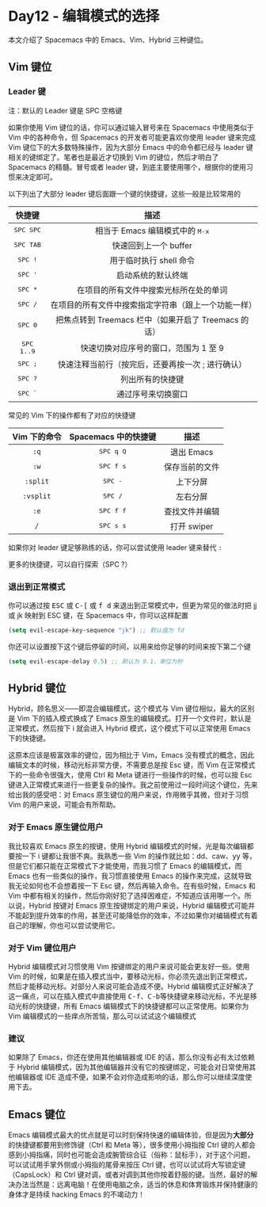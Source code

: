 # Day12 - 编辑模式的选择

本文介绍了 Spacemacs 中的 Emacs、Vim、Hybrid 三种键位。

## Vim 键位

### Leader 键 

注：默认的 Leader 键是 SPC 空格键

如果你使用 Vim 键位的话，你可以通过输入冒号来在 Spacemacs 中使用类似于 Vim 中的各种命令，但 Spacemacs 的开发者可能更喜欢你使用 leader 键来完成 Vim 键位下的大多数特殊操作，因为大部分 Emacs 中的命令都已经与 leader 键相关的键绑定了。笔者也是最近才切换到 Vim 的键位，然后才明白了 Spacemacs 的精髓。冒号或者 leader 键，到底主要使用哪个，根据你的使用习惯来决定即可。

以下列出了大部分 leader 键后面跟一个键的快捷键，这些一般是比较常用的

|       快捷键        |                         描述                         |
| :-----------------: | :--------------------------------------------------: |
| <kbd>SPC SPC</kbd>  |       相当于 Emacs 编辑模式中的 <kbd>M-x</kbd>       |
| <kbd>SPC TAB</kbd>  |                快速回到上一个 buffer                 |
|  <kbd>SPC !</kbd>   |               用于临时执行 shell 命令                |
|  <kbd>SPC '</kbd>   |                  启动系统的默认终端                  |
|  <kbd>SPC *</kbd>   |        在项目的所有文件中搜索光标所在处的单词        |
|  <kbd>SPC /</kbd>   | 在项目的所有文件中搜索指定字符串（跟上一个功能一样） |
|  <kbd>SPC 0</kbd>   | 把焦点转到 Treemacs 栏中（如果开启了 Treemacs 的话） |
| <kbd>SPC 1..9</kbd> |        快速切换对应序号的窗口，范围为 1 至 9         |
|  <kbd>SPC ;</kbd>   |  快速注释当前行（按完后，还要再按一次 ; 进行确认）   |
|  <kbd>SPC ?</kbd>   |                   列出所有的快捷键                   |
|  <kbd>SPC `</kbd>   |                  通过序号来切换窗口                  |

常见的 Vim 下的操作都有了对应的快捷键

| Vim 下的命令 | Spacemacs 中的快捷键 | 描述           |
|:------------:|:--------------------:|:--------------:|
| `:q`         | <kbd>SPC q Q</kbd>   | 退出 Emacs     |
| `:w`         | <kbd>SPC f s</kbd>   | 保存当前的文件 |
| `:split`     | <kbd>SPC -</kbd>     | 上下分屏       |
| `:vsplit`    | <kbd>SPC /</kbd>     | 左右分屏       |
| `:e`         | <kbd>SPC f f</kbd>   | 查找文件并编辑 |
| `/`          | <kbd>SPC s s</kbd>   | 打开 swiper    |

如果你对 leader 键足够熟练的话，你可以尝试使用 leader 键来替代 `:`

更多的快捷键，可以自行探索（SPC ?）

### 退出到正常模式

你可以通过按 <kbd>ESC</kbd> 或 <kbd>C-[</kbd> 或 <kbd>f d</kbd> 来退出到正常模式中，但更为常见的做法时把 jj 或 jk 映射到 ESC 键，在 Spacemacs 中，你可以这样配置

```lisp
(setq evil-escape-key-sequence "jk") ;; 默认值为 fd
```

你还可以设置按下这个键后停留的时间，以用来给你足够的时间来按下第二个键

```lisp
(setq evil-escape-delay 0.5) ;; 默认为 0.1，单位为秒
```

## Hybrid 键位

Hybrid，顾名思义——即混合编辑模式，这个模式与 Vim 键位相似，最大的区别是 Vim 下的插入模式换成了 Emacs 原生的编辑模式。打开一个文件时，默认是正常模式，然后按下 i 就会进入 Hybrid 模式，这个模式下可以正常使用 Emacs 下的快捷键。

这原本应该是极富效率的键位，因为相比于 Vim，Emacs 没有模式的概念，因此编辑文本的时候，移动光标非常方便，不需要总是按 Esc 键，而 Vim 在正常模式下的一些命令很强大，使用 Ctrl 和 Meta 键进行一些操作的时候，也可以按 Esc 键进入正常模式来进行一些更复杂的操作。我之前使用过一段时间这个键位，先来给出我的感受吧：对 Emacs 原生键位的用户来说，作用微乎其微，但对于习惯 Vim 的用户来说，可能会有所帮助。

### 对于 Emacs 原生键位用户

我比较喜欢 Emacs 原生的按键，使用 Hybrid 编辑模式的时候，光是每次编辑都要按一下 i 键都让我很不爽。我熟悉一些 Vim 的操作就比如：dd、caw、yy 等，但是它们都只能在正常模式下才能使用，而我习惯了 Emacs 的编辑模式，而 Emacs 也有一些类似的操作，我习惯直接使用 Emacs 的操作来完成，这就导致我无论如何也不会想着按一下 Esc 键，然后再输入命令。在有些时候，Emacs 和 Vim 中都有相关的操作，然后你刚好犯了选择困难症，不知道应该用哪一个。所以说，Hybrid 按键对 Emacs 原生按键绑定的用户来说，Hybrid 编辑模式可能并不能起到提升效率的作用，甚至还可能降低你的效率，不过如果你对编辑模式有着自己的理解，你也可以尝试使用它。

### 对于 Vim 键位用户

Hybrid 编辑模式对习惯使用 Vim 按键绑定的用户来说可能会更友好一些。使用 Vim 的时候，如果是在插入模式当中，要移动光标，你必须先退出到正常模式，然后才能移动光标。对部分人来说可能会造成不便。Hybrid 编辑模式正好解决了这一痛点，可以在插入模式中直接使用 <kbd>C-f</kbd>、<kbd>C-b</kbd>等快捷键来移动光标，不光是移动光标的快捷键，所有 Emacs 编辑模式下的快捷键都可以正常使用。如果你为 Vim  编辑模式的一些痒点所苦恼，那么可以试试这个编辑模式

### 建议

如果除了 Emacs，你还在使用其他编辑器或 IDE 的话，那么你没有必有太过依赖于 Hybrid 编辑模式，因为其他编辑器并没有它的按键绑定，可能会对日常使用其他编辑器或 IDE 造成不便，如果不会对你造成影响的话，那么你可以继续深度使用下去。

## Emacs 键位

Emacs 编辑模式最大的优点就是可以时刻保持快速的编辑体验，但是因为**大部分**的快捷键都要用到修饰键（Ctrl 和 Meta 等），很多使用小拇指按 Ctrl 键的人都会感到小拇指痛，同时也可能会造成腕管综合征（俗称：鼠标手），对于这个问题，可以试试用手掌外侧或小拇指的尾骨来按压 Ctrl 键，也可以试试将大写锁定键（CapsLock）和 Ctrl 键对调，或者对调到其他你按着舒服的键。当然，最好的解决办法当然是：远离电脑！在使用电脑之余，适当的休息和体育锻炼并保持健康的身体才是持续 hacking Emacs 的不竭动力！
